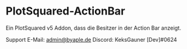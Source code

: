 # PlotSquared-ActionBar

Ein PlotSquared v5 Addon, dass die Besitzer in der Action Bar anzeigt.

Support
E-Mail: admin@byaple.de
Discord: KeksGauner [Dev]#0624
